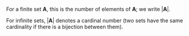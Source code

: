 
For a finite set $\boldsymbol{A}$, this is the number of elements of $\boldsymbol{A}$; we write $|\boldsymbol{A}|$. 

For infinite sets, $|\boldsymbol{A}|$ denotes a cardinal number (two sets have the same cardinality if there is a bijection between them).

